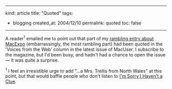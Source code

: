 -----
kind: article
title: "Quoted"
tags:
- blogging
created_at: 2004/12/10
permalink: quoted
toc: false
-----

<p>A reader<sup>1</sup> emailed me to point out that part of my <a href="http://www.rousette.org.uk/blog/archives/2004/11/20/macexpo/">rambling entry about MacExpo</a> (embarrassingly, the most rambling part) had been quoted in the 'Voices from the Web' column in the latest issue of MacUser. I subscribe to the magazine, but I'd been busy, and hadn't had a chance to open the issue &mdash; it was quite a surprise.</p>

<p><sup>1</sup> I feel an irresistible urge to add "...a Mrs. Trellis from North Wales" at this point, but that would baffle people who don't listen to <a href="http://www.isihac.co.uk/">I'm Sorry I Haven't a Clue</a>.</p>


